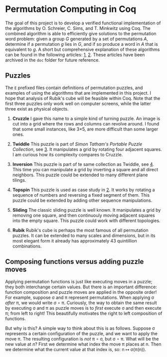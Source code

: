 Permutation Computing in Coq
============================
The goal of this project is to develop a verified functional implementation of
the algorithms by O. Schreier, C. Sims, and T. Minkwitz using Coq. The combined
algorithm is able to efficiently give solutions to the permutation word problem:
given a group _G_ generated by a set of permutations _A_, determine if a
permutation _g_ lies in _G_, and if so produce a word in _A_ that is equivalent
to _g_. A short but comprehensive explanation of these algorithms can be found
in the following articles: [1], [2]. These articles have been archived in the
`doc` folder for future reference.

[1]: https://mathstrek.blog/2018/06/12/schreier-sims-algorithm/
[2]: https://mathstrek.blog/2018/06/21/solving-permutation-based-puzzles/

Puzzles
-------
The `E` prefixed files contain definitions of permutation puzzles, and examples
of using the algorithms that are implemented in this project. I hope that
analysis of Rubik's cube will be feasible within Coq. Note that the first three
puzzles only work well on computer screens, while the latter three exist as
physical objects.

1. **Cruzzle** I gave this name to a simple kind of turning puzzle. An image is
   cut into a grid where the rows and columns can revolve around. I found that
   some small instances, like 3×5, are more difficult than some larger ones.

2. **Twiddle** This puzzle is part of *Simon Tatham's Portable Puzzle
   Collection*, see [3]. It manipulates a grid by rotating four adjacent
   squares. I am curious how its complexity compares to Cruzzle.

3. **Inversion** This puzzle is part of te same collection as Twiddle, see [4].
   This time you can manipulate a grid by inverting a square and all direct
   neighbors. This puzzle could be extended to many different plane tilings.

4. **Topspin** This puzzle is used as case study in [2]. It works by rotating
   a sequence of numbers and reversing a fixed segment of them. This puzzle
   could be extended by adding other sequence manipulations.

5. **Sliding** The classic sliding puzzle is well known. It manipulates a grid
   by removing one square, and then continuouly moving adjacent squares into
   the empty square. This puzzle could work with different topologies.

6. **Rubik** Rubik's cube is perhaps the most famous of all permutation puzzles.
   It can be extended to many scales and dimensions, but in its most elegant
   form it already has approximately 43 quintillion combinations.

[3]: https://www.chiark.greenend.org.uk/~sgtatham/puzzles/js/twiddle.html
[4]: https://www.chiark.greenend.org.uk/~sgtatham/puzzles/js/flip.html

Composing functions versus adding puzzle moves
----------------------------------------------
Applying permutation functions is just like executing moves in a puzzle; they
both interchange certain values. But there is an important difference: function
composition and puzzle moves are applied in the opposite order! For example,
suppose σ and π represent permutations. When applying σ _after_ π, we would
write σ ∘ π. Curiously, the way to obtain the same result by executing σ and π
as puzzle moves is to _first_ execute σ and then execute π; from left to right!
This beautifully motivates the right to left composition of functions.

But why is this? A simple way to think about this is as follows. Suppose σ
represents a certain configuration of the puzzle, and we want to apply the move
π. The resulting configuration is _not_ π ∘ σ, but σ ∘ π. What will be the new
value at _n_? First we determine what index the move π places at n. Then we
determine what the current value at that index is, so: n ↦ σ(π(n)).
